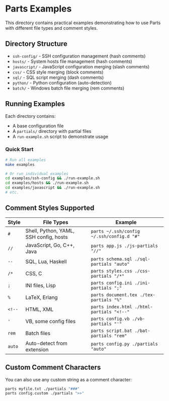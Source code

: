 # Parts Examples

This directory contains practical examples demonstrating how to use Parts with different file types and comment styles.

## Directory Structure

- `ssh-config/` - SSH configuration management (hash comments)
- `hosts/` - System hosts file management (hash comments)
- `javascript/` - JavaScript configuration merging (slash comments)
- `css/` - CSS style merging (block comments)
- `sql/` - SQL script merging (dash comments)  
- `python/` - Python configuration (auto-detection)
- `batch/` - Windows batch file merging (rem comments)

## Running Examples

Each directory contains:
- A base configuration file
- A `partials/` directory with partial files
- A `run-example.sh` script to demonstrate usage

### Quick Start

```bash
# Run all examples
make examples

# Or run individual examples
cd examples/ssh-config && ./run-example.sh
cd examples/hosts && ./run-example.sh
cd examples/javascript && ./run-example.sh
# etc.
```

## Comment Styles Supported

| Style | File Types | Example |
|-------|------------|---------|
| `#` | Shell, Python, YAML, SSH config, hosts | `parts ~/.ssh/config ~/.ssh/config.d "#"` |
| `//` | JavaScript, Go, C++, Java | `parts app.js ./js-partials "//"` |
| `--` | SQL, Lua, Haskell | `parts schema.sql ./sql-partials "auto"` |
| `/*` | CSS, C | `parts styles.css ./css-partials "/*"` |
| `;` | INI files, Lisp | `parts config.ini ./ini-partials ";"` |
| `%` | LaTeX, Erlang | `parts document.tex ./tex-partials "%"` |
| `<!--` | HTML, XML | `parts index.html ./html-partials "<!--"` |
| `'` | VB, some config files | `parts config.vb ./vb-partials "'"` |
| `rem` | Batch files | `parts script.bat ./bat-partials "rem"` |
| `auto` | Auto-detect from extension | `parts config.py ./partials "auto"` |

## Custom Comment Characters

You can also use any custom string as a comment character:

```bash
parts myfile.txt ./partials "###"
parts config.custom ./partials ">>"
```